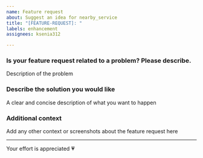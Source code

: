 ```yaml
---
name: Feature request
about: Suggest an idea for nearby_service
title: "[FEATURE-REQUEST]: "
labels: enhancement
assignees: ksenia312

---
```


### Is your feature request related to a problem? Please describe.
Description of the problem

### Describe the solution you would like
A clear and concise description of what you want to happen

### Additional context
Add any other context or screenshots about the feature request here

---

Your effort is appreciated 💗